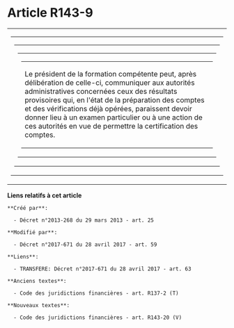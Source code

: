 # Article R143-9

<table>
  <tbody>
    <tr>
      <td>
        <table>
          <tbody>
            <tr>
              <td colspan="8">
                <table>
                  <tbody>
                    <tr>
                      <td>
                        <table>
                          <tbody>
                            <tr>
                              <td colspan="4">
                                <table>
                                  <tbody>
                                    <tr>
                                      <td>

Le président de la formation compétente peut, après délibération de celle-ci, communiquer aux autorités administratives
concernées ceux des résultats provisoires qui, en l'état de la préparation des comptes et des vérifications déjà opérées,
paraissent devoir donner lieu à un examen particulier ou à une action de ces autorités en vue de permettre la certification
des comptes.

</td>
                                    </tr>
                                  </tbody>
                                </table>
                              </td>
                            </tr>
                          </tbody>
                        </table>
                      </td>
                    </tr>
                  </tbody>
                </table>
              </td>
            </tr>
          </tbody>
        </table>
      </td>
    </tr>
  </tbody>
</table>

**Liens relatifs à cet article**

	**Créé par**:

	  - Décret n°2013-268 du 29 mars 2013 - art. 25

	**Modifié par**:

	  - Décret n°2017-671 du 28 avril 2017 - art. 59

	**Liens**:

	  - TRANSFERE: Décret n°2017-671 du 28 avril 2017 - art. 63

	**Anciens textes**:

	  - Code des juridictions financières - art. R137-2 (T)

	**Nouveaux textes**:

	  - Code des juridictions financières - art. R143-20 (V)
